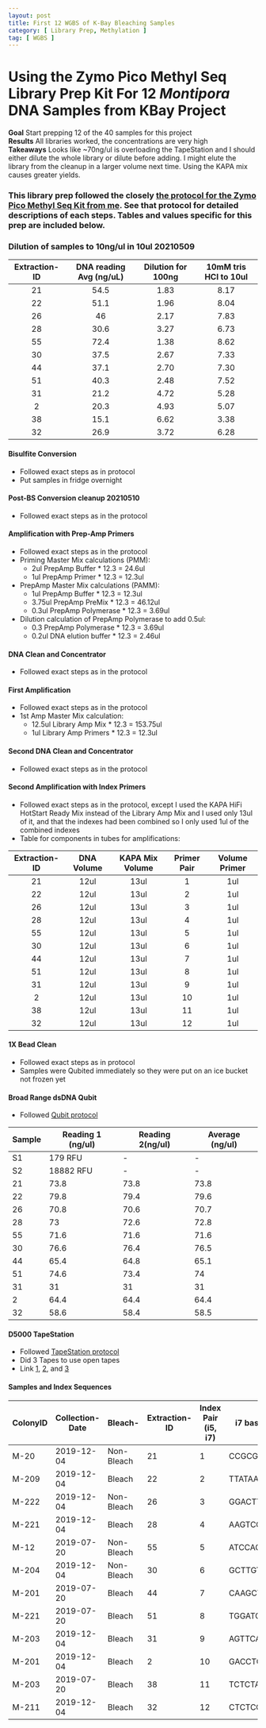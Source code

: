```yaml
---
layout: post
title: First 12 WGBS of K-Bay Bleaching Samples
category: [ Library Prep, Methylation ]
tag: [ WGBS ]
---
```


# Using the Zymo Pico Methyl Seq Library Prep Kit For 12 _Montipora_ DNA Samples from KBay Project

**Goal** Start prepping 12 of the 40 samples for this project  
**Results** All libraries worked, the concentrations are very high  
**Takeaways** Looks like ~70ng/ul is overloading the TapeStation and I should either dilute the whole library or dilute before adding. I might elute the library from the cleanup in a larger volume next time. Using the KAPA mix causes greater yields.

### This library prep followed the closely [the protocol for the Zymo Pico Methyl Seq Kit from me](https://meschedl.github.io/MESPutnam_Open_Lab_Notebook/WGBS-PMS-protocol/). See that protocol for detailed descriptions of each steps. Tables and values specific for this prep are included below.

### Dilution of samples to 10ng/ul in 10ul 20210509

**Extraction-ID**|**DNA reading Avg (ng/uL)**|**Dilution for 100ng**|**10mM tris HCl to 10ul**
:-----:|:-----:|:-----:|:-----:
21|54.5|1.83|8.17
22|51.1|1.96|8.04
26|46|2.17|7.83
28|30.6|3.27|6.73
55|72.4|1.38|8.62
30|37.5|2.67|7.33
44|37.1|2.70|7.30
51|40.3|2.48|7.52
31|21.2|4.72|5.28
2|20.3|4.93|5.07
38|15.1|6.62|3.38
32|26.9|3.72|6.28

#### Bisulfite Conversion

- Followed exact steps as in protocol
- Put samples in fridge overnight

#### Post-BS Conversion cleanup 20210510
- Followed exact steps as in the protocol

#### Amplification with Prep-Amp Primers
- Followed exact steps as in the protocol
- Priming Master Mix calculations (PMM):
  - 2ul PrepAmp Buffer * 12.3 = 24.6ul
  - 1ul PrepAmp Primer * 12.3 = 12.3ul
- PrepAmp Master Mix calculations (PAMM):
  - 1ul PrepAmp Buffer * 12.3 = 12.3ul
  - 3.75ul PrepAmp PreMix * 12.3 = 46.12ul
  - 0.3ul PrepAmp Polymerase * 12.3 = 3.69ul
- Dilution calculation of PrepAmp Polymerase to add 0.5ul:
  - 0.3 PrepAmp Polymerase * 12.3 = 3.69ul
  - 0.2ul DNA elution buffer * 12.3 = 2.46ul

#### DNA Clean and Concentrator
- Followed exact steps as in the protocol

#### First Amplification  
- Followed exact steps as in the protocol
- 1st Amp Master Mix calculation:
  - 12.5ul Library Amp Mix * 12.3 = 153.75ul
  - 1ul Library Amp Primers * 12.3 = 12.3ul

#### Second DNA Clean and Concentrator
- Followed exact steps as in the protocol

#### Second Amplification with Index Primers
- Followed exact steps as in the protocol, except I used the KAPA HiFi HotStart Ready Mix instead of the Library Amp Mix and I used only 13ul of it, and that the indexes had been combined so I only used 1ul of the combined indexes
- Table for components in tubes for amplifications:

**Extraction-ID**|**DNA Volume**|**KAPA Mix Volume**|**Primer Pair**|**Volume Primer**
:-----:|:-----:|:-----:|:-----:|:-----:
21|12ul|13ul|1|1ul
22|12ul|13ul|2|1ul
26|12ul|13ul|3|1ul
28|12ul|13ul|4|1ul
55|12ul|13ul|5|1ul
30|12ul|13ul|6|1ul
44|12ul|13ul|7|1ul
51|12ul|13ul|8|1ul
31|12ul|13ul|9|1ul
2|12ul|13ul|10|1ul
38|12ul|13ul|11|1ul
32|12ul|13ul|12|1ul

#### 1X Bead Clean
- Followed exact steps as in protocol
- Samples were Qubited immediately so they were put on an ice bucket not frozen yet

#### Broad Range dsDNA Qubit
- Followed [Qubit protocol](https://github.com/meschedl/PPP-Lab-Resources/blob/master/Protocols/Qubit-Assay-Protocol.md)

|Sample|Reading 1 (ng/ul)|Reading 2(ng/ul)|Average (ng/ul)|
|---|---|---|---|
|S1|179 RFU|-|-|
|S2|18882 RFU|-|-|
|21|73.8|73.8|73.8|
|22|79.8|79.4|79.6|
|26|70.8|70.6|70.7|
|28|73|72.6|72.8|
|55|71.6|71.6|71.6|
|30|76.6|76.4|76.5|
|44|65.4|64.8|65.1|
|51|74.6|73.4|74|
|31|31|31|31|
|2|64.4|64.4|64.4|
|32|58.6|58.4|58.5|


#### D5000 TapeStation
- Followed [TapeStation protocol](https://meschedl.github.io/MESPutnam_Open_Lab_Notebook/DNA-Tapestation/)
- Did 3 Tapes to use open tapes
- Link [1](https://github.com/meschedl/MESPutnam_Open_Lab_Notebook/blob/master/tapestation_pdfs/2021-05-11%20-%2016.21.42.pdf), [2](https://github.com/meschedl/MESPutnam_Open_Lab_Notebook/blob/master/tapestation_pdfs/2021-05-11%20-%2016.31.35.pdf), and [3](https://github.com/meschedl/MESPutnam_Open_Lab_Notebook/blob/master/tapestation_pdfs/2021-05-11%20-%2016.42.44.pdf)


#### Samples and Index Sequences

| ColonyID | Collection-Date | Bleach-    | Extraction-ID | Index Pair (i5, i7) | i7 bases | i5 bases |
|----------|-----------------|------------|---------------|---------------------|----------|----------|
| M-20     | 2019-12-04      | Non-Bleach | 21            | 1                   | CCGCGGTT | AGCGCTAG |
| M-209    | 2019-12-04      | Bleach     | 22            | 2                   | TTATAACC | GATATCGA |
| M-222    | 2019-12-04      | Non-Bleach | 26            | 3                   | GGACTTGG | CGCAGACG |
| M-221    | 2019-12-04      | Bleach     | 28            | 4                   | AAGTCCAA | TATGAGTA |
| M-12     | 2019-07-20      | Non-Bleach | 55            | 5                   | ATCCACTG | AGGTGCGT |
| M-204    | 2019-12-04      | Non-Bleach | 30            | 6                   | GCTTGTCA | GAACATAC |
| M-201    | 2019-07-20      | Bleach     | 44            | 7                   | CAAGCTAG | ACATAGCG |
| M-221    | 2019-07-20      | Bleach     | 51            | 8                   | TGGATCGA | GTGCGATA |
| M-203    | 2019-12-04      | Bleach     | 31            | 9                   | AGTTCAGG | CCAACAGA |
| M-201    | 2019-12-04      | Bleach     | 2             | 10                  | GACCTGAA | TTGGTGAG |
| M-203    | 2019-07-20      | Bleach     | 38            | 11                  | TCTCTACT | CGCGGTTC |
| M-211    | 2019-12-04      | Bleach     | 32            | 12                  | CTCTCGTC | TATAACCT |
